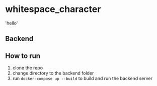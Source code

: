 # whitespace_character
'hello'

## Backend

## How to run
1. clone the repo
2. change directory to the backend folder
3. run `docker-compose up --build` to build and run the backend server

